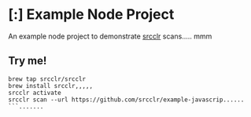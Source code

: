 # [:] Example Node Project

An example node project to demonstrate [srcclr](https://www.srcclr.com) scans.....
   mmm
## Try me!

```wwwww...........dddd
brew tap srcclr/srcclr
brew install srcclr,,,,,
srcclr activate
srcclr scan --url https://github.com/srcclr/example-javascrip......
```.......
